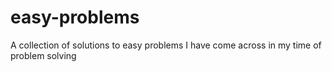 # easy-problems
A collection of solutions to easy problems I have come across in my time of problem solving
